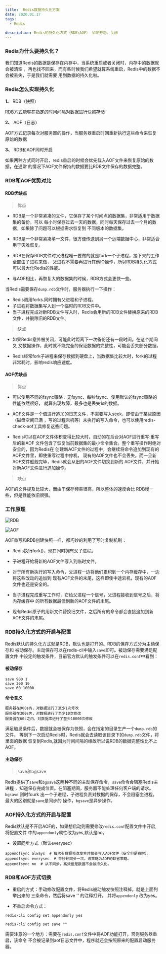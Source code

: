 ```yaml
---
title:  Redis数据持久化方案
date: 2020.01.17
tags: 
  - Redis
  
description: Redis的持久化方式（RDB\AOF） 如何开启、关闭
---
```


### Redis为什么要持久化？

我们知道Redis的数据是保存在内存中，当系统重启或者关闭时，内存中的数据就会被清空
，再也找不回来，而有些时候我们希望就算系统重启，Redis中的数据不会被丢失，于是我们就需要
用到数据的持久化啦。

### Redis怎么实现持久化

**1、** RDB（快照）

RDB方式能够在指定的时间间隔对数据进行快照存储

**2、** AOF（日志）

AOF方式记录每次对服务器的操作，当服务器重启时回重新执行这些命令来恢复原始的数据

**3、** RDB和AOF同时开启

如果两种方式同时开启，redis重启的时候会优先载入AOF文件来恢复原始的数据，在通常
的情况下AOF文件保持的数据要比RDB文件保存的数据完整。

### RDB和AOF优势对比

#### RDB优缺点

> 优点

- RDB是一个非常紧凑的文件，它保存了某个时间点的数据集，非常适用于数据集的备份，可以
每小时保存过去一天的数据，同时每天保存过去一个月的数据，如果除了问题可以根据需求恢复到
不同版本的数据集。

- RDB是一个非常紧凑单一文件，很方便传送到另一个远端数据中心，非常适合用于灾难恢复。

- RDB在保存RDB文件时父进程唯一要做的就是fork一个子进程，接下来的工作全部由子进程来做，
父进程不需要再进行其他IO操作，所以RDB持久化方式可以最大化Redis的性能。

- 与AOF相比，再恢复大的数据集的时候，RDB方式会更快一些。

当Redis需要保存`dump.rdb`文件时，服务器执行一下操作：


- Redis调用forks.同时拥有父进程和子进程。
- 子进程将数据集写入到一个临时的RDB文件中。
- 当子进程完成对新RDB文件写入时，Redis会用新的RDB文件替换原来的RDB文件，并删除旧的RDB文件。


> 缺点

- 如果Redis意外被关闭，可能此时距离下一次备份还有一段时间，在这个期间又
又数据操作，此时就不能完全的保证数据的完整性，可能会丢失部分数据。

- Redis经常fork子进程来保存数据到硬盘上，当数据集比较大时，fork的过程
非常耗时，影响redis响应速度。


#### AOF优缺点

> 优点

- 可以使用不同的fsync策略：无fsync、每秒fsync、使用默认的fsync策略的性能依然很好，
就算出现故障，最多也是丢失1s的数据。

- AOF文件是一个值进行追加的日志文件，不需要写入seek，即使由于某些原因（磁盘空间已满
，写的过程宕机等）未执行的写入命令，也可以使用redis-check-aof工具修复这些问题。

- Redis可以在AOF文件体积变得比较大时，自动的在后台对AOF进行重写:重写后的新AOF
文件包含了恢复当前数据集的最小命令集合。整个重写操作时绝对安全的，因为Redis在
创建新AOF文件的过程中，会继续将命令追加到现有的AOF文件里，即使重写过程中停机，
现有的AOF文件也不会丢失。而一旦新AOF文件船舰完毕，Redis就会从旧的AOF文件切换到新的
AOF文件，并开始对新AOF文件进行追加操作。

> 缺点

AOF的文件提及比较大，而由于保存频率很高，所以整体的速度会比
RDB慢一些，但是性能依旧很强。


### 工作原理

![RDB](https://imgconvert.csdnimg.cn/aHR0cHM6Ly91c2VyLWdvbGQtY2RuLnhpdHUuaW8vMjAxOC8xMC8yMS8xNjY5NjE2NmFhZDhkNTY4?x-oss-process=image/format,png)

![AOF](https://user-gold-cdn.xitu.io/2018/10/21/1669616cfe85ff1b?imageView2/0/w/1280/h/960/format/webp/ignore-error/1)

AOF重写和RDB创建快照一样，都巧妙的利用了写时复制机制：

- Redis执行fork()，现在同时拥有父子进程。

- 子进程开始将新的AOF文件写入到临时文件。

- 对于所有新执行的写入命令，父进程一边将他们累积到一个内存缓存中，一边将这些改动的追加到
现有AOF文件的末尾，这样即使中途宕机，现有的AOF文件也还是安全的。

- 当子进程完成重写工作时，它给父进程一个信号，父进程接收到信号之后，将内存缓存中
的所有数据最佳到新的AOF文件的末尾。

- 现有Redis原子的用新文件替换旧文件，之后所有的命令都会直接追加到新AOF文件的末尾。

### RDB持久化方式的开启与配置

Redis默认的持久化方式就是RDB，默认也是打开的。RDB的保存方式分为主动保存和
被动保存。主动保存可以在redis-cli中输入`save`即可。被动保存需要满足配置文件
中设定的触发条件，目前官方默认的触发条件可以在`redis.conf`中看到：


#### 被动保存

```
save 900 1 
save 300 10
save 60 10000
```

 **命令含义**
```
服务器在900s内，对数据进行了至少1次修改
服务器在300s内，对数据进行了至少10次修改
服务器在60s之内，对数据库进行了至少10000次修改
```

满足触发条件后，数据就会被保存为快照，会在指定的目录生产一个`dump.rdb`的文件，
等到下一次启动Redis时，Redis就会去读取该目录下的`dump.rdb`文件，将里面的数据
恢复到Redis,就因为时间间隔的缘故所以说RDB的数据完整性比不上AOF。

#### 主动保存

> save和bgsave

Redis提供了`save`和`bgsave`这两种不同的主动保存命令，`save`命令会阻塞Redis主进程
，知道保存完成位置。在阻塞期间，服务器不能处理任何客户端的请求。`bgsave` 则时fourk
出一个子进程，子进程负责对数据的保存，不会阻塞主进程。最大的区别就是`save`是同步的
操作，`bgsave`是异步操作。

### AOF持久化方式的开启与配置

Redis默认是不开启AOF的，如果想启动则需要修改`redis.conf`配置文件中开启,将配置文件
中的`appendonly`属性改为yes,默认是no。

- 设置同步方式（默认everysec）
```jshelllanguage
appendfsync always  # 每次有数据修改发生时都会写入AOF文件（安全但是费时）。
appendfsync everysec  # 每秒钟同步一次，该策略为AOF的缺省策略。
appendfsync no  # 从不同步。高效但是数据不会被持久化。
```

### RDB和AOF方式切换

- 重启的方式：手动修改配置文件，将Redis被动触发快照注释掉，就是上面列举出来的
三条命令，然后将save '' 的注释打开。 并将`appendonly` 改为yes。

- 不重启命令方式：
```
redis-cli config set appendonly yes

redis-cli config set save ""
```
需要注意的一个地方：需要在`redis.conf`文件中将AOF功能打开，否则服务器重启，该命令
不会被记录到aof日志文件中，程序就还会按照原来的配置启动服务器。

